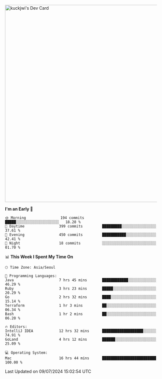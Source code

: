 <a href="https://app.daily.dev/kuckhwancho"><img src="https://api.daily.dev/devcards/v2/efef39c8028947428b3c0b486b9cd9b6.png?r=iz2&type=wide" width="652" alt="kuckjwi's Dev Card"/></a>

<!--START_SECTION:waka-->
**I'm an Early 🐤** 

```text
🌞 Morning                194 commits         █████░░░░░░░░░░░░░░░░░░░░   18.28 % 
🌆 Daytime                399 commits         █████████░░░░░░░░░░░░░░░░   37.61 % 
🌃 Evening                450 commits         ███████████░░░░░░░░░░░░░░   42.41 % 
🌙 Night                  18 commits          ░░░░░░░░░░░░░░░░░░░░░░░░░   01.70 % 
```


📊 **This Week I Spent My Time On** 

```text
🕑︎ Time Zone: Asia/Seoul

💬 Programming Languages: 
Java                     7 hrs 45 mins       ████████████░░░░░░░░░░░░░   46.29 % 
Ruby                     3 hrs 23 mins       █████░░░░░░░░░░░░░░░░░░░░   20.29 % 
Go                       2 hrs 32 mins       ████░░░░░░░░░░░░░░░░░░░░░   15.14 % 
Terraform                1 hr 3 mins         ██░░░░░░░░░░░░░░░░░░░░░░░   06.34 % 
Bash                     1 hr 2 mins         ██░░░░░░░░░░░░░░░░░░░░░░░   06.20 % 

🔥 Editors: 
IntelliJ IDEA            12 hrs 32 mins      ███████████████████░░░░░░   74.91 % 
GoLand                   4 hrs 12 mins       ██████░░░░░░░░░░░░░░░░░░░   25.09 % 

💻 Operating System: 
Mac                      16 hrs 44 mins      █████████████████████████   100.00 % 
```


 Last Updated on 09/07/2024 15:02:54 UTC
<!--END_SECTION:waka-->
